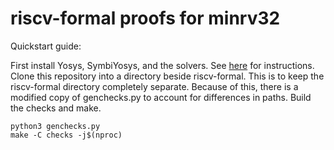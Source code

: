
riscv-formal proofs for minrv32
===============================

Quickstart guide:

First install Yosys, SymbiYosys, and the solvers. See
[here](http://symbiyosys.readthedocs.io/en/latest/quickstart.html#installing)
for instructions.
Clone this repository into a directory beside riscv-formal.  This is to keep the riscv-formal directory completely separate.  Because of this, there is a modified copy of genchecks.py to account for differences in paths.
Build the checks and make.

```
python3 genchecks.py
make -C checks -j$(nproc)
```

